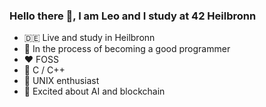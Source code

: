 ### Hello there 👋, I am Leo and I study at 42 Heilbronn
- 🇩🇪 Live and study in Heilbronn
- 🌱 In the process of becoming a good programmer
- ❤️ FOSS
- 🧐 C / C++
- 🐧 UNIX enthusiast
- 👀 Excited about AI and blockchain

